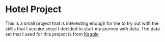 # Hotel Project
This is a small project that is interesting enough for me to try out with the skills that I accuire since I decided to start my journey with data. The data set that I used for this project is from [Kaggle](https://www.kaggle.com/datasets/ferranindata/hotel-revenue-data-project)
